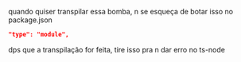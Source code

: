 quando quiser transpilar essa bomba, n se esqueça de botar isso no package.json
```Json
"type": "module",
```

dps que a transpilação for feita, tire isso pra n dar erro no ts-node